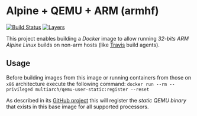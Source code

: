 # Alpine + QEMU + ARM (armhf)

[![Build Status](https://img.shields.io/docker/build/rycus86/armhf-alpine-qemu.svg)](https://hub.docker.com/r/rycus86/armhf-alpine-qemu)
[![Layers](https://images.microbadger.com/badges/image/rycus86/armhf-alpine-qemu.svg)](https://microbadger.com/images/rycus86/armhf-alpine-qemu "Get your own image badge on microbadger.com")

This project enables building a *Docker* image to allow running *32-bits ARM*
*Alpine Linux* builds on non-arm hosts (like [Travis](https://travis-ci.org) build agents).

## Usage

Before building images from this image or running containers from those on `x86`
architecture execute the following command:
`docker run --rm --privileged multiarch/qemu-user-static:register --reset`

As described in its [GitHub project](https://github.com/multiarch/qemu-user-static)
this will register the *static QEMU binary* that exists in this base image
for all supported processors.